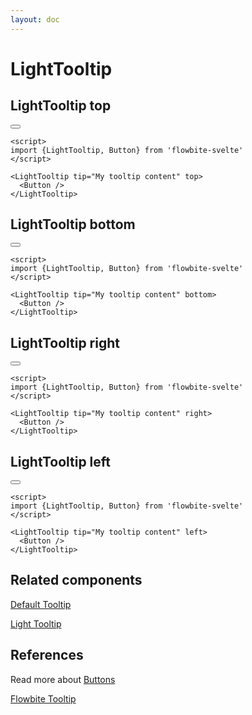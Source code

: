 ```yaml
---
layout: doc
---
```


<script>
import {LightTooltip, Button} from '$lib/index'
</script>

<h1 class="text-3xl w-full dark:text-white py-8">LightTooltip</h1>

<h2 class="text-2xl w-full dark:text-white py-8">LightTooltip top</h2>

<div class="container flex flex-wrap justify-center rounded-xl mx-auto bg-gradient-to-r bg-white dark:bg-gray-900 border border-gray-200 dark:border-gray-700 p-2 sm:p-6">
  <LightTooltip tip="My tooltip content" top>
    <Button />
  </LightTooltip>
</div>

```svelte
<script>
import {LightTooltip, Button} from 'flowbite-svelte'
</script>

<LightTooltip tip="My tooltip content" top>
  <Button />
</LightTooltip>
```


<h2 class="text-2xl w-full dark:text-white py-8">LightTooltip bottom</h2>

<div class="container flex flex-wrap justify-center rounded-xl mx-auto bg-gradient-to-r bg-white dark:bg-gray-900 border border-gray-200 dark:border-gray-700 p-2 sm:p-6">
  <LightTooltip tip="My tooltip content" bottom>
    <Button />
  </LightTooltip>
</div>

```svelte
<script>
import {LightTooltip, Button} from 'flowbite-svelte'
</script>

<LightTooltip tip="My tooltip content" bottom>
  <Button />
</LightTooltip>
```

<h2 class="text-2xl w-full dark:text-white py-8">LightTooltip right</h2>

<div class="container flex flex-wrap justify-center rounded-xl mx-auto bg-gradient-to-r bg-white dark:bg-gray-900 border border-gray-200 dark:border-gray-700 p-2 sm:p-6">
  <LightTooltip tip="My tooltip content" right>
    <Button />
  </LightTooltip>
</div>

```svelte
<script>
import {LightTooltip, Button} from 'flowbite-svelte'
</script>

<LightTooltip tip="My tooltip content" right>
  <Button />
</LightTooltip>
```


<h2 class="text-2xl w-full dark:text-white py-8">LightTooltip left</h2>

<div class="container flex flex-wrap justify-center rounded-xl mx-auto bg-gradient-to-r bg-white dark:bg-gray-900 border border-gray-200 dark:border-gray-700 p-2 sm:p-6">
  <LightTooltip tip="My tooltip content" left>
    <Button />
  </LightTooltip>
</div>

```svelte
<script>
import {LightTooltip, Button} from 'flowbite-svelte'
</script>

<LightTooltip tip="My tooltip content" left>
  <Button />
</LightTooltip>
```

<h2 class="text-2xl w-full dark:text-white py-8">Related components</h2>

<p class="dark:text-white text-lg w-full"><a href="https://flowbite-svelte.vercel.app/tooltips/default" class="text-blue-600 hover:underline dark:text-blue-500">Default Tooltip</a></p>

<p class="dark:text-white text-lg w-full"><a href="https://flowbite-svelte.vercel.app/tooltips/light" class="text-blue-600 hover:underline dark:text-blue-500">Light Tooltip</a></p>

<h2 class="text-2xl w-full dark:text-white py-8">References</h2>

<p class="dark:text-white pt-4 w-full">Read more about <a href="https://flowbite-svelte.vercel.app/buttons" class="text-blue-600 hover:underline dark:text-blue-500">Buttons</a></p>
<p class="dark:text-white pt-4 w-full"><a href="https://flowbite.com/docs/components/tooltips/" target="_blank" class="text-blue-600 hover:underline dark:text-blue-500">Flowbite Tooltip</a></p>
